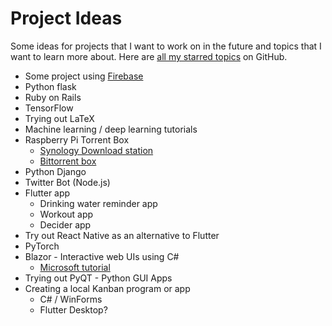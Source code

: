 # Project Ideas

Some ideas for projects that I want to work on in the future and topics that I want to learn more about. Here are [all my starred topics](https://github.com/stars/matkv?filter=topics) on GitHub.

* Some project using [Firebase](https://github.com/topics/firebase)
* Python flask
* Ruby on Rails
* TensorFlow
* Trying out LaTeX
* Machine learning / deep learning tutorials
* Raspberry Pi Torrent Box
    * [Synology Download station](https://www.reddit.com/r/raspberry_pi/comments/dej6jq/_/)
    * [Bittorrent box](https://www.howtogeek.com/142044/how-to-turn-a-raspberry-pi-into-an-always-on-bittorrent-box/)
* Python Django
* Twitter Bot (Node.js)
* Flutter app
    * Drinking water reminder app
    * Workout app
    * Decider app
* Try out React Native as an alternative to Flutter
* PyTorch
* Blazor - Interactive web UIs using C#
    * [Microsoft tutorial](https://docs.microsoft.com/en-us/aspnet/core/tutorials/build-your-first-blazor-app?view=aspnetcore-3.1)
* Trying out PyQT - Python GUI Apps
* Creating a local Kanban program or app
    * C# / WinForms
    * Flutter Desktop?  
